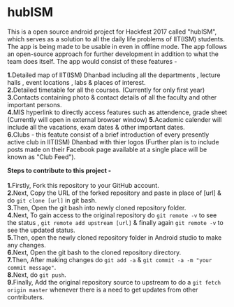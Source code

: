# hubISM
This is a open source android project for Hackfest 2017 called "hubISM", which serves as a solution to all the daily life problems of IIT(ISM) students. The app is being made to be usable in even in offline mode. The app follows an open-source approach for further development in addition to what the team does itself. 
The app would consist of these features -

<b>1.</b>Detailed map of IIT(ISM) Dhanbad including all the departments , lecture halls , event locations , labs &amp; places of interest.  
<b>2.</b>Detailed timetable for all the courses. (Currently for only first year)  
<b>3.</b>Contacts containing photo &amp; contact details of all the faculty and other important persons.  
<b>4.</b>MIS hyperlink to directly access features such as attendence, grade sheet (Currently will open in external browser window) <b>5.</b>Academic calender will include all the vacations, exam dates &amp; other important dates.  
<b>6.</b>Clubs - this featute consist of a brief introduction of every presently active club in IIT(ISM) Dhanbad with thier logos (Further plan is to include posts made on their Facebook page available at a single place will be known as "Club Feed").

<b>Steps to contribute to this project -</b><br /><br />
<b>1.</b>Firstly, Fork this repository to your GitHub account.<br />
<b>2.</b>Next, Copy the URL of the forked repository and paste in place of [url] & do ```git clone [url]``` in git bash.<br />
<b>3.</b>Then, Open the git bash into newly cloned repository folder.<br />
<b>4.</b>Next, To gain access to the original repository do ```git remote -v``` to see the status , ```git remote add upstream [url]``` & finally again ```git remote -v``` to see the updated status.<br />
<b>5.</b>Then, open the newly cloned repository folder in Android studio to make any changes.<br />
<b>6.</b>Next, Open the git bash to the cloned repository directory.<br />
<b>7.</b>Then, After making changes do ```git add -a``` & ```git commit -a -m "your commit message"```.<br />
<b>8.</b>Next, do ```git push```.<br />
<b>9.</b>Finally, Add the original repository source to upstream to do a ```git fetch origin master``` whenever there is a need to get updates from other contributers.
